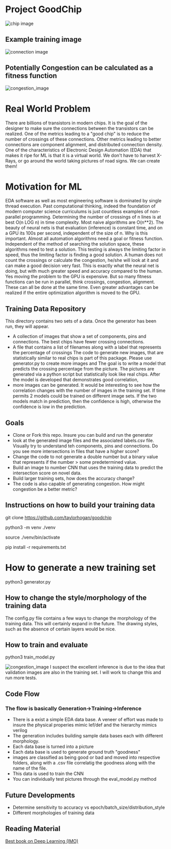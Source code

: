 # Project GoodChip
![chip image]([html_images/chip.jpeg](https://github.com/taylorhogan/goodchip/raw/main/html_images/chip.jpeg))
## Example training image
![connection image](html_images/t0.svg)
## Potentially Congestion can be calculated as a fitness function
![congestion_image](html_images/congestion.png)
# Real World Problem
There are billions of transistors in modern chips. It is the goal of the designer to make sure the connections between the transistors can be realized. 
One of the metrics leading to a "good chip" is to reduce the number of crossings of these connections. Other metrics leading to better connections are component 
alignment, and distributed connection density. 
One of the characteristics of Electronic Design Automation (EDA) that makes it ripe for ML is that it is a virtual world. 
We don't have to harvest X-Rays, or go around the world taking pictures of road signs. We can create them!
# Motivation for ML
EDA software as well as most engineering software is dominated by single thread execution. Past computational thinking, indeed the foundation of modern computer science curriculums
is just countless examples of non-parallel programming. Determining the number of crossings of n lines is at best O(n LOG n) in time complexity. Most naive algorithms are O(n**2). The 
beauty of neural nets is that evaluation (inference) is constant time, and on a GPU its 100s per second, independent of the size of n. Why is this important. Almost all automation
algorithms need a goal or fitness function. Independent of the method of searching the solution space, these algorithms need to test a solution. This testing is always the limiting factor in
speed, thus the limiting factor is finding a good solution. A human does not count the crossings or calculate the congestion, he/she will look at it and can make a good decision very fast. This
is exactly what the neural net is doing, but with much greater speed and accuracy compared to the human. Yes moving the problem to the GPU is expensive. But so many fitness functions can be run 
in parallel, think crossings, congestion, alignment. These can all be done at the same time. Even greater advantages can be realized if the entire optimization algorithm is moved to the GPU.
## Training Data Repository
This directory contains two sets of a data. Once the generator has been run, they will appear.
- A collection of images that show a set of components, pins and connections.  The best chips have fewer crossing connections. 
- A file that contains a list of filenames along with a label that represents the percentage of crossings
The code to generate new images, that are statistically similar to real chips is part of this package. Please use generator.py to create more images and 
The goal is to write a model that predicts the crossing percentage from the picture. 
The pictures are generated via a python script but statistically look like real chips. After the model is developed that demonstrates good correlation, 
- more images can be generated.
It would be interesting to see how the correlation changes with the number of images in the training set.
If time permits 2 models could be trained on different image sets. If the two models match in prediction, then the confidence is high,
otherwise the confidence is low in the prediction.
## Goals
- Clone or Fork this repo. Insure you can build and run the generator
- look at the generated image files and the associated labels.csv file. Visually try to understand teh components, pins and connections. Do you see more intersections in files that have a higher score?
- Change the code to not generate a double number but a binary value that represents if the number > some predetermined value.
- Build an image to number CNN that uses the training data to predict the intersection score on novel data.
- Build larger training sets, how does the accuracy change?
- The code is also capable of generating congestion. How might congestion be a better metric?
## Instructions on how to build your training data
git clone https://github.com/taylorhogan/goodchip

python3 -m venv ./venv

source ./venv/bin/activate

pip install -r requirements.txt
# How to generate a new training set
python3 generator.py
## How to change the style/morphology of the training data
The config.py file contains a few ways to change the morphology of the training data. This will certainly expand in the future. 
The drawing styles, such as the absence of certain layers would be nice.
## How to train and evaluate
python3 train_model.py

![congestion_image](html_images/gen_train.png)
I suspect the excellent inference is due to the idea that validation images are also in the training set. I will work to
change this and run more tests.

## Code Flow
### The flow is basically Generation->Training->Inference

- There is a exist a simple EDA data base. A veneer of effort was made to insure the physical properies mimic
lef/def and the hierarchy mimics verilog
- The generation includes building sample data bases each with different morphology. 
- Each data base is turned into a picture
- Each data base is used to generate ground truth "goodness"
- images are classified as being good or bad and moved into respective folders, along with a .csv file correlatig
the goodness along with the name of the file.
- This data is used to train the CNN
- You can individually test pictures through the eval_model.py method

## Future Developments
- Determine sensitivity to accuracy vs epoch/batch_size/distribution_style
- Different morphologies of training data
## Reading Material

[Best book on Deep Learning (IMO)](https://www.amazon.com/Learning-Python-Second-Fran%C3%A7ois-Chollet/dp/1617296864/ref=sr_1_1?crid=1JOCH8GC3NCAM&dib=eyJ2IjoiMSJ9.I8xJfgtsdFfwp_oX6p4AHEI1N5ypW4-XfJl33s7tIpOpCFwLdHbdEFx5-ni-TQ2dDDahNUMrlgRZeEO2O-qDwSzIRJs2GQJ8n0cQhlsjrcvsiHDChJDI9NqQG6wYKNo8B-tSovIcPF0J3niNWttbnPTCm-U9VPJtEf_QMhfX7PAw-kna04eUKWUJE0GttxL5VUxvXZ9ZrVZfVHLtCAE6EutgyM3QkJ2TIgUZ5HD2lvI.76LRNexk_WwbNfvoJk_gTTjHgzdXs8_duAcEBmfEn4c&dib_tag=se&keywords=francois+chollet&qid=1723382182&sprefix=francois+ch%2Caps%2C133&sr=8-1)



